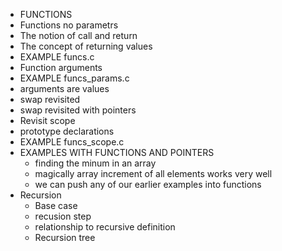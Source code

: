   * FUNCTIONS
  * Functions no parametrs
  * The notion of call and return
  * The concept of returning values
  * EXAMPLE funcs.c
  * Function arguments
  * EXAMPLE funcs_params.c
  * arguments are values
  *   swap revisited
  *   swap revisited with pointers
  *   Revisit scope 
  *   prototype declarations
  *   EXAMPLE funcs_scope.c
  * EXAMPLES WITH FUNCTIONS AND POINTERS
	* finding the minum in an array
	* magically array increment of all elements works very well
	* we can push any of our earlier examples into functions
  * Recursion
	* Base case
	* recusion step
	* relationship to recursive definition
	* Recursion tree
  
